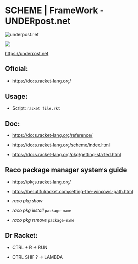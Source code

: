 # SCHEME | FrameWork - UNDERpost.net


![underpost.net](https://underpost.net/underpost-social.jpg)



![](https://images-wixmp-ed30a86b8c4ca887773594c2.wixmp.com/f/2a9bee67-1b86-42ba-893f-8a8c5a3e1733/d8wpo2o-c62ef7c1-9ec5-43d6-b328-659d5f4f7866.jpg?token=eyJ0eXAiOiJKV1QiLCJhbGciOiJIUzI1NiJ9.eyJzdWIiOiJ1cm46YXBwOiIsImlzcyI6InVybjphcHA6Iiwib2JqIjpbW3sicGF0aCI6IlwvZlwvMmE5YmVlNjctMWI4Ni00MmJhLTg5M2YtOGE4YzVhM2UxNzMzXC9kOHdwbzJvLWM2MmVmN2MxLTllYzUtNDNkNi1iMzI4LTY1OWQ1ZjRmNzg2Ni5qcGcifV1dLCJhdWQiOlsidXJuOnNlcnZpY2U6ZmlsZS5kb3dubG9hZCJdfQ.PkV-OJBpf8POs7Kf1IUNL-HHMSuc4Y3Uc7NWJGGa2DQ)


https://underpost.net


## Oficial:


- https://docs.racket-lang.org/


## Usage:


- Script: `racket file.rkt`


## Doc:


- https://docs.racket-lang.org/reference/


- https://docs.racket-lang.org/scheme/index.html


- https://docs.racket-lang.org/pkg/getting-started.html


## Raco package manager systems guide


- https://pkgs.racket-lang.org/


- https://beautifulracket.com/setting-the-windows-path.html


- *raco pkg show*


- *raco pkg install* `package-name`


- *raco pkg remove* `package-name`


## Dr Racket:


- CTRL + R -> RUN


- CTRL SHIF ? -> LAMBDA
